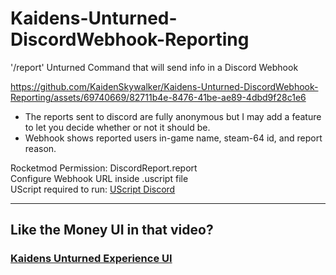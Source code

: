 # Kaidens-Unturned-DiscordWebhook-Reporting
'/report' Unturned Command that will send info in a Discord Webhook

https://github.com/KaidenSkywalker/Kaidens-Unturned-DiscordWebhook-Reporting/assets/69740669/82711b4e-8476-41be-ae89-4dbd9f28c1e6

* The reports sent to discord are fully anonymous but I may add a feature to let you decide whether or not it should be.
* Webhook shows reported users in-game name, steam-64 id, and report reason.

Rocketmod Permission: DiscordReport.report
\
Configure Webhook URL inside .uscript file
\
UScript required to run: [UScript Discord](https://discord.gg/jKMxM5kcGN)

----
  
## Like the Money UI in that video?
### [Kaidens Unturned Experience UI](https://github.com/KaidenSkywalker/Kaidens-Unturned-Experience-UI)
